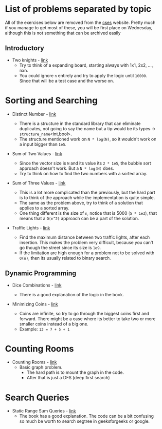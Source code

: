 # List of problems separated by topic

All of the exercises below are removed from the [cses](cses.fi) website.
Pretty much if you manage to get most of these, you will be first place on Wednesday, although this is not something
that can be archived easily

## Introductory

- Two knights - [link](https://cses.fi/problemset/task/1072)
  - Try to think of a expanding board, starting always with 1x1, 2x2, ..., nxn.
  - You could ignore `n` entirely and try to apply the logic until `10000`. Since that will be a test case and the
    worse on.

# Sorting and Searching
- Distinct Number - [link](https://cses.fi/problemset/task/1621)
  - There is a structure in the standard library that can eliminate duplicates, not going to say the name but a tip
    would be its types -> `structure_name`<int,bool>.
  - The structure mentioned work on `N * log(N)`, so it wouldn't work on a input bigger than `1e5`.

- Sum of Two Values - [link](https://cses.fi/problemset/task/1640)
  - Since the vector size is `N` and its value its `2 * 1e5`, the bubble sort approach doesn't work. But a `N * log(N)`
    does.
  - Try to think on how to find the two numbers with a sorted array.

- Sum of Three Values - [link](https://cses.fi/problemset/result/603715/)
  - This is a lot more complicated than the previously, but the hard part is to think of the approach while the
    implementation is quite simple.
  - The same as the problem above, try to think of a solution that applies to a sorted array. 
  - One thing different is the size of `n`, notice that is 5000 (`5 * 1e3`), that means that a `O(n^2)` approach can be
    a part of the solution.

- Traffic Lights - [link](https://cses.fi/problemset/task/1163)
  - Find the maximum distance between two traffic lights, after each insertion. This makes the problem very difficult,
    because you can't go though the street since its size is `1e9`.
  - If the limitation are high enough for a problem not to be solved with `O(n)`, then its usually related to binary
    search.
    
## Dynamic Programming

- Dice Combinations - [link](https://cses.fi/problemset/task/1633)
  - There is a good explanation of the logic in the book.

- Minimizing Coins - [link](https://cses.fi/problemset/task/1634)
  - Coins are infinite, so try to go through the biggest coins first and forward. There might be a case where its
    better to take two or more smaller coins instead of a big one.
  - Example: `13 = 7 + 5 + 1`

# Counting Rooms

- Counting Rooms - [link](https://cses.fi/problemset/task/1192)
  - Basic graph problem.
    - The hard path is to mount the graph in the code.
    - After that is just a DFS (deep first search)

# Search Queries

- Static Range Sum Queries - [link](https://cses.fi/problemset/task/1646)
  - The book has a good explanation. The code can be a bit confusing so much be worth to search segtree in
    geeksforgeeks or google.
